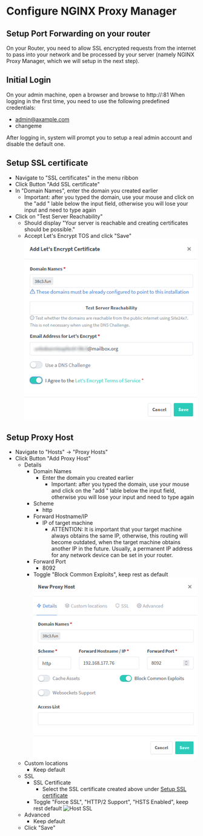 # Configure NGINX Proxy Manager
## Setup Port Forwarding on your router
On your Router, you need to allow SSL encrypted requests from the internet to pass into your network and be processed by your server (namely NGINX Proxy Manager, which we will setup in the next step).

## Initial Login
On your admin machine, open a browser and browse to http://<target machine IP>:81 
When logging in the first time, you need to use the following predefined credentials:
- admin@axample.com
- changeme

After logging in, system will prompt you to setup a real admin account and disable the default one.

## Setup SSL certificate
- Navigate to "SSL certificates" in the menu ribbon
- Click Button "Add SSL certificate"
- In "Domain Names", enter the domain you created earlier
    - Important: after you typed the domain, use your mouse and click on the "add <domain>" lable below the input field, otherwise you will lose your input and need to type again
- Click on "Test Server Reachability"
    - Should display "Your server is reachable and creating certificates should be possible."
    - Accept Let's Encrypt TOS and click "Save"  
        ![Create Certificate](images/NPM_cert.png)

## Setup Proxy Host
- Navigate to "Hosts" -> "Proxy Hosts"
- Click Button "Add Proxy Host"
    - Details
        - Domain Names
            - Enter the domain you created earlier
                - Important: after you typed the domain, use your mouse and click on the "add <domain>" lable below the input field, otherwise you will lose your input and need to type again
        - Scheme
            - http
        - Forward Hostname/IP
            - IP of target machine
                - ATTENTION: It is important that your target machine always obtains the same IP, otherwise, this routing will become outdated, when the target machine obtains another IP in the future. Usually, a permanent IP address for any network device can be set in your router. 
        - Forward Port
            - 8092
        - Toggle "Block Common Exploits", keep rest as default
        ![Host Details](images/NPM_Host_Details.png)
    - Custom locations
        - Keep default
    - SSL
        - SSL Certificate
            - Select the SSL certificate created above under [Setup SSL certificate](#setup-ssl-certificate)
        - Toggle "Force SSL", "HTTP/2 Support", "HSTS Enabled", keep rest default
        ![Host SSL](NPM_Host_SSL.png)
    - Advanced
        - Keep default
    - Click "Save"